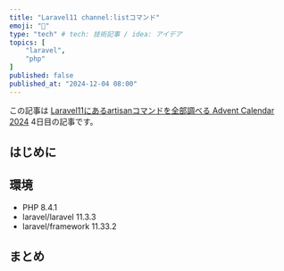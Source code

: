 ```yaml
---
title: "Laravel11 channel:listコマンド"
emoji: "📑"
type: "tech" # tech: 技術記事 / idea: アイデア
topics: [
    "laravel",
    "php"
]
published: false
published_at: "2024-12-04 08:00"
---
```


この記事は [Laravel11にあるartisanコマンドを全部調べる Advent Calendar 2024](https://adventar.org/calendars/10674) 4日目の記事です。

## はじめに

## 環境

- PHP 8.4.1
- laravel/laravel 11.3.3
- laravel/framework 11.33.2

## まとめ

